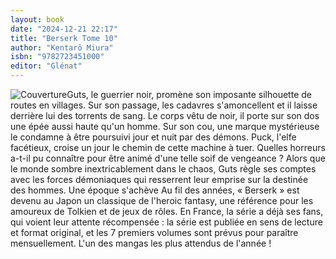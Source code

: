 ```yaml
---
layout: book
date: "2024-12-21 22:17"
title: "Berserk Tome 10"
author: "Kentarô Miura"
isbn: "9782723451000"
editor: "Glénat"
---
```

![Couverture](/img/9782723451000.jpeg)Guts, le guerrier noir, promène son imposante silhouette de routes en villages. Sur son passage, les cadavres s'amoncellent et il laisse derrière lui des torrents de sang. Le corps vêtu de noir, il porte sur son dos une épée aussi haute qu'un homme. Sur son cou, une marque mystérieuse le condamne à être poursuivi jour et nuit par des démons. Puck, l'elfe facétieux, croise un jour le chemin de cette machine à tuer. Quelles horreurs a-t-il pu connaître pour être animé d'une telle soif de vengeance ? Alors que le monde sombre inextricablement dans le chaos, Guts règle ses comptes avec les forces démoniaques qui resserrent leur emprise sur la destinée des hommes. Une époque s'achève  Au fil des années, « Berserk » est devenu au Japon un classique de l'heroic fantasy, une référence pour les amoureux de Tolkien et de jeux de rôles. En France, la série a déjà ses fans, qui voient leur attente récompensée : la série est publiée en sens de lecture et format original, et les 7 premiers volumes sont prévus pour paraître mensuellement. L'un des mangas les plus attendus de l'année !